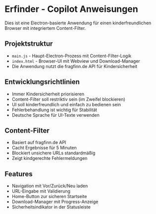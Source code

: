 <!-- Use this file to provide workspace-specific custom instructions to Copilot. For more details, visit https://code.visualstudio.com/docs/copilot/copilot-customization#_use-a-githubcopilotinstructionsmd-file -->

# Erfinder - Copilot Anweisungen

Dies ist eine Electron-basierte Anwendung für einen kinderfreundlichen Browser mit integriertem Content-Filter.

## Projektstruktur
- `main.js` - Haupt-Electron-Prozess mit Content-Filter-Logik
- `index.html` - Browser-UI mit Webview und Download-Manager
- Die Anwendung nutzt die fragfinn.de API für Kindersicherheit

## Entwicklungsrichtlinien
- Immer Kindersicherheit priorisieren
- Content-Filter soll restriktiv sein (im Zweifel blockieren)
- UI soll kinderfreundlich und einfach zu bedienen sein
- Fehlerbehandlung ist wichtig für Stabilität
- Deutsche Sprache für UI-Texte verwenden

## Content-Filter
- Basiert auf fragfinn.de API
- Cacht Ergebnisse für 5 Minuten
- Blockiert unsichere URLs standardmäßig
- Zeigt kindgerechte Fehlermeldungen

## Features
- Navigation mit Vor/Zurück/Neu laden
- URL-Eingabe mit Validierung
- Home-Button zur sicheren Startseite
- Download-Manager mit Progress-Anzeige
- Sicherheitsindikator in der Statusleiste
